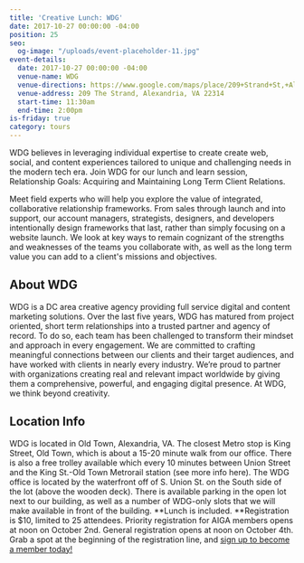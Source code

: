 ```yaml
---
title: 'Creative Lunch: WDG'
date: 2017-10-27 00:00:00 -04:00
position: 25
seo:
  og-image: "/uploads/event-placeholder-11.jpg"
event-details:
  date: 2017-10-27 00:00:00 -04:00
  venue-name: WDG
  venue-directions: https://www.google.com/maps/place/209+Strand+St,+Alexandria,+VA+22314/data=!4m2!3m1!1s0x89b7b058c628041d:0x9598398e18b5da18?sa=X&ved=0ahUKEwjr4_Gf6b7WAhUXM8AKHW8WDiQQ8gEIJTAA
  venue-address: 209 The Strand, Alexandria, VA 22314
  start-time: 11:30am
  end-time: 2:00pm
is-friday: true
category: tours
---
```


WDG believes in leveraging individual expertise to create create web, social, and content experiences tailored to unique and challenging needs in the modern tech era. Join WDG for our lunch and learn session, Relationship Goals: Acquiring and Maintaining Long Term Client Relations.

Meet field experts who will help you explore the value of integrated, collaborative relationship frameworks. From sales through launch and into support, our account managers, strategists, designers, and developers intentionally design frameworks that last, rather than simply focusing on a website launch. We look at key ways to remain cognizant of the strengths and weaknesses of the teams you collaborate with, as well as the long term value you can add to a client's missions and objectives.

## About WDG
WDG is a DC area creative agency providing full service digital and content marketing solutions. Over the last five years, WDG has matured from project oriented, short term relationships into a trusted partner and agency of record. To do so, each team has been challenged to transform their mindset and approach in every engagement. We are committed to crafting meaningful connections between our clients and their target audiences, and have worked with clients in nearly every industry. We’re proud to partner with organizations creating real and relevant impact worldwide by giving them a comprehensive, powerful, and engaging digital presence. At WDG, we think beyond creativity.

## Location Info
WDG is located in Old Town, Alexandria, VA. The closest Metro stop is King Street, Old Town, which is about a 15-20 minute walk from our office. There is also a free trolley available which every 10 minutes between Union Street and the King St.-Old Town Metrorail station (see more info here). The WDG office is located by the waterfront off of S. Union St. on the South side of the lot (above the wooden deck). There is available parking in the open lot next to our building, as well as a number of WDG-only slots that we will make available in front of the building.
**Lunch is included. **Registration is $10, limited to 25 attendees. Priority registration for AIGA members opens at noon on October 2nd. General registration opens at noon on October 4th. Grab a spot at the beginning of the registration line, and [sign up to become a member today!](http://www.aiga.org/join)